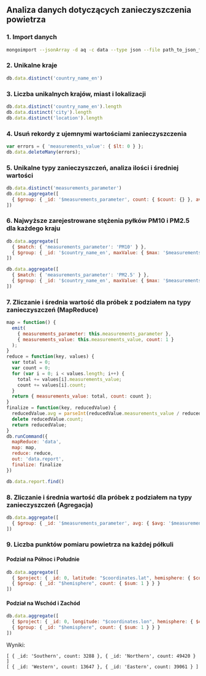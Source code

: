 ## Analiza danych dotyczących zanieczyszczenia powietrza

### 1. Import danych

```bash
mongoimport --jsonArray -d aq -c data --type json --file path_to_json_file
```

### 2. Unikalne kraje

```javascript
db.data.distinct('country_name_en')
```

### 3. Liczba unikalnych krajów, miast i lokalizacji

```javascript
db.data.distinct('country_name_en').length
db.data.distinct('city').length
db.data.distinct('location').length
```

### 4. Usuń rekordy z ujemnymi wartościami zanieczyszczenia

```javascript
var errors = { 'measurements_value': { $lt: 0 } };
db.data.deleteMany(errors);
```

### 5. Unikalne typy zanieczyszczeń, analiza ilości i średniej wartości

```javascript
db.data.distinct('measurements_parameter')
db.data.aggregate([
  { $group: { _id: '$measurements_parameter', count: { $count: {} }, avgValue: { $avg: '$measurements_value' } } }
])
```

### 6. Najwyższe zarejestrowane stężenia pyłków PM10 i PM2.5 dla każdego kraju

```javascript
db.data.aggregate([
  { $match: { 'measurements_parameter': 'PM10' } },
  { $group: { _id: '$country_name_en', maxValue: { $max: '$measurements_value' } } }
])

db.data.aggregate([
  { $match: { 'measurements_parameter': 'PM2.5' } },
  { $group: { _id: '$country_name_en', maxValue: { $max: '$measurements_value' } } }
])
```

### 7. Zliczanie i średnia wartość dla próbek z podziałem na typy zanieczyszczeń (MapReduce)

```javascript
map = function() {
  emit(
    { measurements_parameter: this.measurements_parameter },
    { measurements_value: this.measurements_value, count: 1 }
  );
}
reduce = function(key, values) {
  var total = 0;
  var count = 0;
  for (var i = 0; i < values.length; i++) {
    total += values[i].measurements_value;
    count += values[i].count;
  }
  return { measurements_value: total, count: count };
}
finalize = function(key, reducedValue) {
  reducedValue.avg = parseInt(reducedValue.measurements_value / reducedValue.count);
  delete reducedValue.count;
  return reducedValue;
}
db.runCommand({
  mapReduce: 'data',
  map: map,
  reduce: reduce,
  out: 'data.report',
  finalize: finalize
})

db.data.report.find()
```

### 8. Zliczanie i średnia wartość dla próbek z podziałem na typy zanieczyszczeń (Agregacja)

```javascript
db.data.aggregate([
  { $group: { _id: '$measurements_parameter', avg: { $avg: '$measurements_value' } } }
])
```

### 9. Liczba punktów pomiaru powietrza na każdej półkuli

#### Podział na Północ i Południe

```javascript
db.data.aggregate([
  { $project: { _id: 0, latitude: "$coordinates.lat", hemisphere: { $cond: [ { $gte: ["$coordinates.lat", 0] }, "Northern", "Southern" ] } } },
  { $group: { _id: "$hemisphere", count: { $sum: 1 } } }
])
```

#### Podział na Wschód i Zachód

```javascript
db.data.aggregate([
  { $project: { _id: 0, longitude: "$coordinates.lon", hemisphere: { $cond: [ { $gte: ["$coordinates.lon", 0] }, "Eastern", "Western" ] } } },
  { $group: { _id: "$hemisphere", count: { $sum: 1 } } }
])
```

Wyniki:

```
[ { _id: 'Southern', count: 3288 }, { _id: 'Northern', count: 49420 } ]
[ { _id: 'Western', count: 13647 }, { _id: 'Eastern', count: 39061 } ]
```
